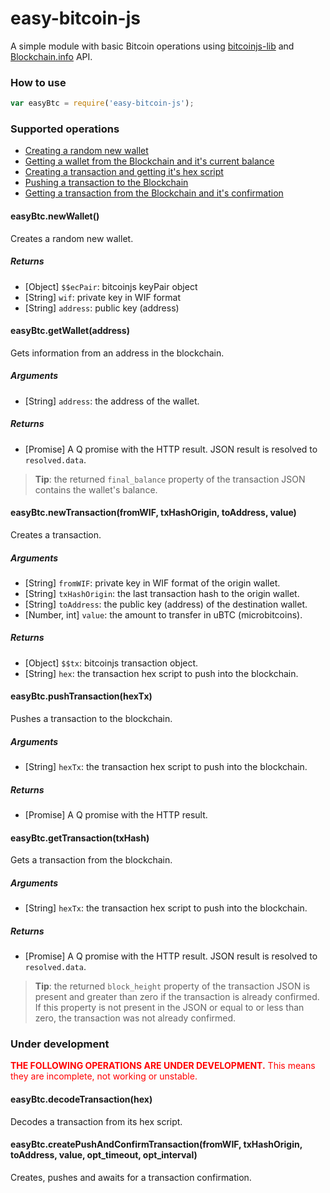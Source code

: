 # easy-bitcoin-js
A simple module with basic Bitcoin operations using [bitcoinjs-lib](https://github.com/bitcoinjs/bitcoinjs-lib) and [Blockchain.info](https://blockchain.info) API.

### How to use

```javascript
var easyBtc = require('easy-bitcoin-js');
```

### Supported operations

- [Creating a random new wallet](https://github.com/ggondim/easy-bitcoin-js/blob/master/README.md#easybtcnewwallet)
- [Getting a wallet from the Blockchain and it's current balance](https://github.com/ggondim/easy-bitcoin-js/blob/master/README.md#easybtcgetwallet)
- [Creating a transaction and getting it's hex script](https://github.com/ggondim/easy-bitcoin-js/blob/master/README.md#easybtcnewtransaction)
- [Pushing a transaction to the Blockchain](https://github.com/ggondim/easy-bitcoin-js/blob/master/README.md#easybtcpushtransaction)
- [Getting a transaction from the Blockchain and it's confirmation](https://github.com/ggondim/easy-bitcoin-js/blob/master/README.md#easybtcgettransaction)

#### easyBtc.newWallet()
Creates a random new wallet.

##### Returns
- [Object] `$$ecPair`: bitcoinjs keyPair object
- [String] `wif`: private key in WIF format
- [String] `address`: public key (address)

#### easyBtc.getWallet(address)
Gets information from an address in the blockchain.
  
##### Arguments
- [String] `address`: the address of the wallet.

##### Returns
- [Promise] A Q promise with the HTTP result. JSON result is resolved to `resolved.data`.

> **Tip**: the returned `final_balance` property of the transaction JSON contains the wallet's balance.

#### easyBtc.newTransaction(fromWIF, txHashOrigin, toAddress, value)
Creates a transaction.

##### Arguments
- [String] `fromWIF`: private key in WIF format of the origin wallet.
- [String] `txHashOrigin`: the last transaction hash to the origin wallet.
- [String] `toAddress`: the public key (address) of the destination wallet.
- [Number, int] `value`: the amount to transfer in uBTC (microbitcoins).

##### Returns
- [Object] `$$tx`: bitcoinjs transaction object.
- [String] `hex`: the transaction hex script to push into the blockchain.

#### easyBtc.pushTransaction(hexTx)
Pushes a transaction to the blockchain.

##### Arguments
- [String] `hexTx`: the transaction hex script to push into the blockchain.

##### Returns
- [Promise] A Q promise with the HTTP result.

#### easyBtc.getTransaction(txHash)
Gets a transaction from the blockchain.

##### Arguments
- [String] `hexTx`: the transaction hex script to push into the blockchain.

##### Returns
- [Promise] A Q promise with the HTTP result. JSON result is resolved to `resolved.data`.

> **Tip**: the returned `block_height` property of the transaction JSON is present and greater than zero if the transaction is already confirmed. If this property is not present in the JSON or equal to or less than zero, the transaction was not already confirmed.

### Under development

<font color="red">**THE FOLLOWING OPERATIONS ARE UNDER DEVELOPMENT.** This means they are incomplete, not working or unstable.</font> 

#### easyBtc.decodeTransaction(hex)
Decodes a transaction from its hex script.

#### easyBtc.createPushAndConfirmTransaction(fromWIF, txHashOrigin, toAddress, value, opt_timeout, opt_interval)
Creates, pushes and awaits for a transaction confirmation.
